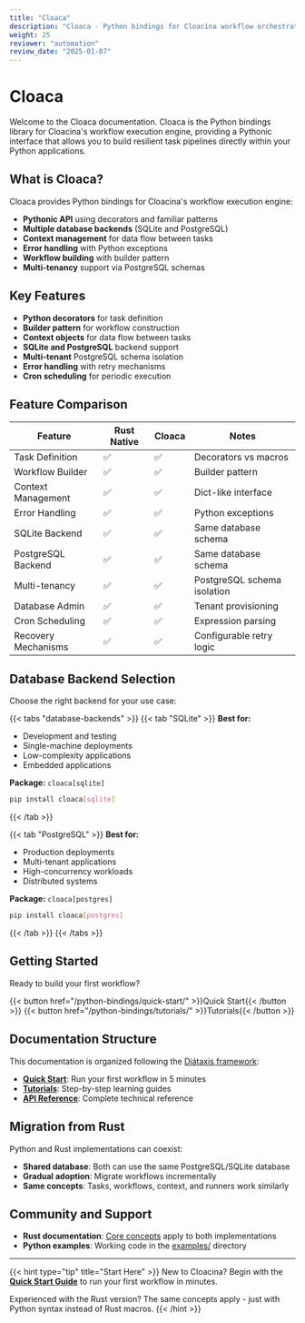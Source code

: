 ```yaml
---
title: "Cloaca"
description: "Cloaca - Python bindings for Cloacina workflow orchestration"
weight: 25
reviewer: "automation"
review_date: "2025-01-07"
---
```


# Cloaca

Welcome to the Cloaca documentation. Cloaca is the Python bindings library for Cloacina's workflow execution engine, providing a Pythonic interface that allows you to build resilient task pipelines directly within your Python applications.

## What is Cloaca?

Cloaca provides Python bindings for Cloacina's workflow execution engine:

- **Pythonic API** using decorators and familiar patterns
- **Multiple database backends** (SQLite and PostgreSQL)
- **Context management** for data flow between tasks
- **Error handling** with Python exceptions
- **Workflow building** with builder pattern
- **Multi-tenancy** support via PostgreSQL schemas

## Key Features

- **Python decorators** for task definition
- **Builder pattern** for workflow construction
- **Context objects** for data flow between tasks
- **SQLite and PostgreSQL** backend support
- **Multi-tenant** PostgreSQL schema isolation
- **Error handling** with retry mechanisms
- **Cron scheduling** for periodic execution

## Feature Comparison

| Feature | Rust Native | Cloaca | Notes |
|---------|-------------|--------|-------|
| Task Definition | ✅ | ✅ | Decorators vs macros |
| Workflow Builder | ✅ | ✅ | Builder pattern |
| Context Management | ✅ | ✅ | Dict-like interface |
| Error Handling | ✅ | ✅ | Python exceptions |
| SQLite Backend | ✅ | ✅ | Same database schema |
| PostgreSQL Backend | ✅ | ✅ | Same database schema |
| Multi-tenancy | ✅ | ✅ | PostgreSQL schema isolation |
| Database Admin | ✅ | ✅ | Tenant provisioning |
| Cron Scheduling | ✅ | ✅ | Expression parsing |
| Recovery Mechanisms | ✅ | ✅ | Configurable retry logic |

## Database Backend Selection

Choose the right backend for your use case:

{{< tabs "database-backends" >}}
{{< tab "SQLite" >}}
**Best for:**
- Development and testing
- Single-machine deployments
- Low-complexity applications
- Embedded applications

**Package:** `cloaca[sqlite]`

```bash
pip install cloaca[sqlite]
```
{{< /tab >}}

{{< tab "PostgreSQL" >}}
**Best for:**
- Production deployments
- Multi-tenant applications
- High-concurrency workloads
- Distributed systems

**Package:** `cloaca[postgres]`

```bash
pip install cloaca[postgres]
```
{{< /tab >}}
{{< /tabs >}}

## Getting Started

Ready to build your first workflow?

{{< button href="/python-bindings/quick-start/" >}}Quick Start{{< /button >}}
{{< button href="/python-bindings/tutorials/" >}}Tutorials{{< /button >}}

## Documentation Structure

This documentation is organized following the [Diátaxis framework](https://diataxis.fr/):

- **[Quick Start](/python-bindings/quick-start/)**: Run your first workflow in 5 minutes
- **[Tutorials](/python-bindings/tutorials/)**: Step-by-step learning guides
- **[API Reference](/python-bindings/api-reference/)**: Complete technical reference

## Migration from Rust

Python and Rust implementations can coexist:

- **Shared database**: Both can use the same PostgreSQL/SQLite database
- **Gradual adoption**: Migrate workflows incrementally
- **Same concepts**: Tasks, workflows, context, and runners work similarly

## Community and Support

- **Rust documentation**: [Core concepts](/tutorials/) apply to both implementations
- **Python examples**: Working code in the [examples/](https://github.com/colliery-io/cloacina/tree/main/examples) directory

---

{{< hint type="tip" title="Start Here" >}}
New to Cloacina? Begin with the **[Quick Start Guide](/python-bindings/quick-start/)** to run your first workflow in minutes.

Experienced with the Rust version? The same concepts apply - just with Python syntax instead of Rust macros.
{{< /hint >}}
